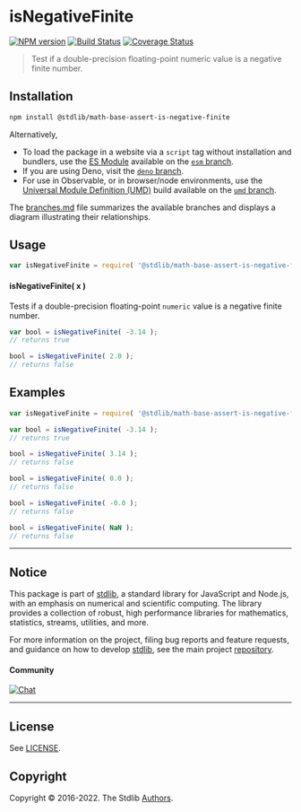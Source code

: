 <!--

@license Apache-2.0

Copyright (c) 2022 The Stdlib Authors.

Licensed under the Apache License, Version 2.0 (the "License");
you may not use this file except in compliance with the License.
You may obtain a copy of the License at

   http://www.apache.org/licenses/LICENSE-2.0

Unless required by applicable law or agreed to in writing, software
distributed under the License is distributed on an "AS IS" BASIS,
WITHOUT WARRANTIES OR CONDITIONS OF ANY KIND, either express or implied.
See the License for the specific language governing permissions and
limitations under the License.

-->

# isNegativeFinite

[![NPM version][npm-image]][npm-url] [![Build Status][test-image]][test-url] [![Coverage Status][coverage-image]][coverage-url] <!-- [![dependencies][dependencies-image]][dependencies-url] -->

> Test if a double-precision floating-point numeric value is a negative finite number.

<section class="installation">

## Installation

```bash
npm install @stdlib/math-base-assert-is-negative-finite
```

Alternatively,

-   To load the package in a website via a `script` tag without installation and bundlers, use the [ES Module][es-module] available on the [`esm` branch][esm-url].
-   If you are using Deno, visit the [`deno` branch][deno-url].
-   For use in Observable, or in browser/node environments, use the [Universal Module Definition (UMD)][umd] build available on the [`umd` branch][umd-url].

The [branches.md][branches-url] file summarizes the available branches and displays a diagram illustrating their relationships.

</section>

<section class="usage">

## Usage

```javascript
var isNegativeFinite = require( '@stdlib/math-base-assert-is-negative-finite' );
```

#### isNegativeFinite( x )

Tests if a double-precision floating-point `numeric` value is a negative finite number.

```javascript
var bool = isNegativeFinite( -3.14 );
// returns true

bool = isNegativeFinite( 2.0 );
// returns false
```

</section>

<!-- /.usage -->

<section class="notes">

</section>

<!-- /.notes -->

<section class="examples">

## Examples

<!-- eslint no-undef: "error" -->

```javascript
var isNegativeFinite = require( '@stdlib/math-base-assert-is-negative-finite' );

var bool = isNegativeFinite( -3.14 );
// returns true

bool = isNegativeFinite( 3.14 );
// returns false

bool = isNegativeFinite( 0.0 );
// returns false

bool = isNegativeFinite( -0.0 );
// returns false

bool = isNegativeFinite( NaN );
// returns false
```

</section>

<!-- /.examples -->

<!-- Section for related `stdlib` packages. Do not manually edit this section, as it is automatically populated. -->

<section class="related">

</section>

<!-- /.related -->

<!-- Section for all links. Make sure to keep an empty line after the `section` element and another before the `/section` close. -->


<section class="main-repo" >

* * *

## Notice

This package is part of [stdlib][stdlib], a standard library for JavaScript and Node.js, with an emphasis on numerical and scientific computing. The library provides a collection of robust, high performance libraries for mathematics, statistics, streams, utilities, and more.

For more information on the project, filing bug reports and feature requests, and guidance on how to develop [stdlib][stdlib], see the main project [repository][stdlib].

#### Community

[![Chat][chat-image]][chat-url]

---

## License

See [LICENSE][stdlib-license].


## Copyright

Copyright &copy; 2016-2022. The Stdlib [Authors][stdlib-authors].

</section>

<!-- /.stdlib -->

<!-- Section for all links. Make sure to keep an empty line after the `section` element and another before the `/section` close. -->

<section class="links">

[npm-image]: http://img.shields.io/npm/v/@stdlib/math-base-assert-is-negative-finite.svg
[npm-url]: https://npmjs.org/package/@stdlib/math-base-assert-is-negative-finite

[test-image]: https://github.com/stdlib-js/math-base-assert-is-negative-finite/actions/workflows/test.yml/badge.svg?branch=v0.0.1
[test-url]: https://github.com/stdlib-js/math-base-assert-is-negative-finite/actions/workflows/test.yml?query=branch:v0.0.1

[coverage-image]: https://img.shields.io/codecov/c/github/stdlib-js/math-base-assert-is-negative-finite/main.svg
[coverage-url]: https://codecov.io/github/stdlib-js/math-base-assert-is-negative-finite?branch=main

<!--

[dependencies-image]: https://img.shields.io/david/stdlib-js/math-base-assert-is-negative-finite.svg
[dependencies-url]: https://david-dm.org/stdlib-js/math-base-assert-is-negative-finite/main

-->

[chat-image]: https://img.shields.io/gitter/room/stdlib-js/stdlib.svg
[chat-url]: https://gitter.im/stdlib-js/stdlib/

[stdlib]: https://github.com/stdlib-js/stdlib

[stdlib-authors]: https://github.com/stdlib-js/stdlib/graphs/contributors

[umd]: https://github.com/umdjs/umd
[es-module]: https://developer.mozilla.org/en-US/docs/Web/JavaScript/Guide/Modules

[deno-url]: https://github.com/stdlib-js/math-base-assert-is-negative-finite/tree/deno
[umd-url]: https://github.com/stdlib-js/math-base-assert-is-negative-finite/tree/umd
[esm-url]: https://github.com/stdlib-js/math-base-assert-is-negative-finite/tree/esm
[branches-url]: https://github.com/stdlib-js/math-base-assert-is-negative-finite/blob/main/branches.md

[stdlib-license]: https://raw.githubusercontent.com/stdlib-js/math-base-assert-is-negative-finite/main/LICENSE

<!-- <related-links> -->

<!-- </related-links> -->

</section>

<!-- /.links -->
